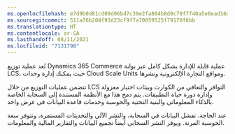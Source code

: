 ```yaml
---
ms.openlocfilehash: e7d9b0d81cd09d06bd7c39e2fa804b8d0c79f7f40a5e6ead16d745ae9fabef69
ms.sourcegitcommit: 511a76b204f93d23cf9f7a70059525f79170f6bb
ms.translationtype: HT
ms.contentlocale: ar-SA
ms.lasthandoff: 08/11/2021
ms.locfileid: "7131798"
---
```

تُعد عملية توزيع Dynamics 365 Commerce عملية قابلة للإدارة بشكل كامل عبر بوابة ‏LCS، حيث يمكنك إدارة وحدات Cloud Scale Units ومواقع التجارة الإلكترونية ونشرها.

تتضمن عمليات التوزيع من خلال LCS التوافر والتعافي من الكوارث وبيئات اختبار معزولة وإدارة دورة حياة التطبيقات. يتم دمج هذا مع الأنظمة المستندة إلى السحابة الخاصة بالذكاء المعلوماتي والبنية التحتية والحوسبة وخدمات قاعدة البيانات في عرض واحد. 

عند الحاجة، تفشل البيانات في السحابة، والنشر الآلي والتحديثات المستمرة، وتتوفر سعة الحوسبة المرنة. ويوفر النشر السحابي أيضاً تجميع البيانات والتقارير المالية والمعلومات. 

